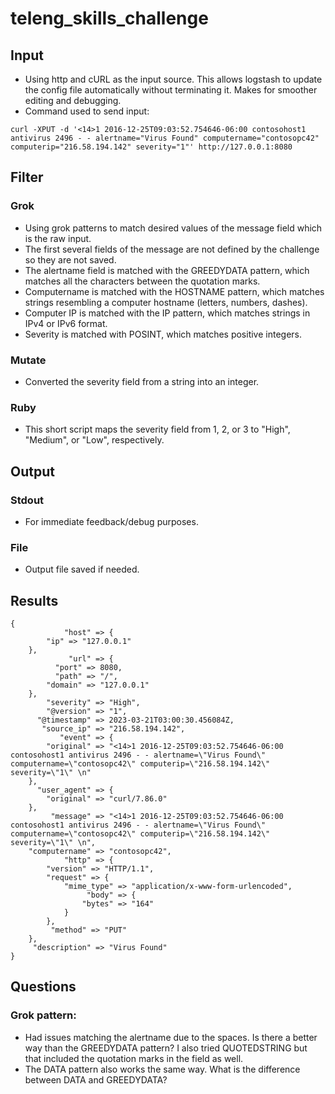 # teleng_skills_challenge
## Input
- Using http and cURL as the input source. This allows logstash to update the config file automatically without terminating it. Makes for smoother editing and debugging. 
- Command used to send input: 
```
curl -XPUT -d '<14>1 2016-12-25T09:03:52.754646-06:00 contosohost1 antivirus 2496 - - alertname="Virus Found" computername="contosopc42" computerip="216.58.194.142" severity="1"' http://127.0.0.1:8080
```

## Filter
### Grok
- Using grok patterns to match desired values of the message field which is the raw input. 
- The first several fields of the message are not defined by the challenge so they are not saved. 
- The alertname field is matched with the GREEDYDATA pattern, which matches all the characters between the quotation marks. 
- Computername is matched with the HOSTNAME pattern, which matches strings resembling a computer hostname (letters, numbers, dashes).
- Computer IP is matched with the IP pattern, which matches strings in IPv4 or IPv6 format. 
- Severity is matched with POSINT, which matches positive integers. 
### Mutate
- Converted the severity field from a string into an integer.
### Ruby
- This short script maps the severity field from 1, 2, or 3 to "High", "Medium", or "Low", respectively.

## Output
### Stdout
- For immediate feedback/debug purposes. 
### File
- Output file saved if needed. 

## Results
```
{
            "host" => {
        "ip" => "127.0.0.1"
    },
             "url" => {
          "port" => 8080,
          "path" => "/",
        "domain" => "127.0.0.1"
    },
        "severity" => "High",
        "@version" => "1",
      "@timestamp" => 2023-03-21T03:00:30.456084Z,
       "source_ip" => "216.58.194.142",
           "event" => {
        "original" => "<14>1 2016-12-25T09:03:52.754646-06:00 contosohost1 antivirus 2496 - - alertname=\"Virus Found\" computername=\"contosopc42\" computerip=\"216.58.194.142\" severity=\"1\" \n"
    },
      "user_agent" => {
        "original" => "curl/7.86.0"
    },
         "message" => "<14>1 2016-12-25T09:03:52.754646-06:00 contosohost1 antivirus 2496 - - alertname=\"Virus Found\" computername=\"contosopc42\" computerip=\"216.58.194.142\" severity=\"1\" \n",
    "computername" => "contosopc42",
            "http" => {
        "version" => "HTTP/1.1",
        "request" => {
            "mime_type" => "application/x-www-form-urlencoded",
                 "body" => {
                "bytes" => "164"
            }
        },
         "method" => "PUT"
    },
     "description" => "Virus Found"
}
```

## Questions
### Grok pattern:
- Had issues matching the alertname due to the spaces. Is there a better way than the GREEDYDATA pattern? I also tried QUOTEDSTRING but that included the quotation marks in the field as well. 
- The DATA pattern also works the same way. What is the difference between DATA and GREEDYDATA?

